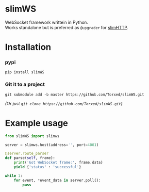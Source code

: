 # slimWS
WebSocket framework writtein in Python.<br>
Works standalone but is preferred as `@upgrader` for [slimHTTP](https://github.com/Torxed/slimHTTP). 

# Installation

### pypi

    pip install slimWS

### Git it to a project

    git submodule add -b master https://github.com/Torxed/slimWS.git 

*(Or just `git clone https://github.com/Torxed/slimWS.git`)*

# Example usage

```python
from slimWS import slimws

server = slimws.host(address='', port=4001)

@server.route_parser
def parse(self, frame):
	print('Got WebSocket frame:', frame.data)
	yield {'status' : 'successful'}

while 1:
	for event, *event_data in server.poll():
		pass
```